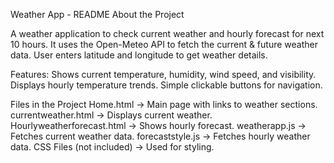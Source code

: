 Weather App - README
About the Project

A weather application to check current weather and hourly forecast for next 10 hours.
It uses the Open-Meteo API to fetch the current & future weather data.
User enters latitude and longitude to get weather details.

Features:
Shows current temperature, humidity, wind speed, and visibility.
Displays hourly temperature trends.
Simple clickable buttons for navigation.

Files in the Project
Home.html → Main page with links to weather sections.
currentweather.html → Displays current weather.
Hourlyweatherforecast.html → Shows hourly forecast.
weatherapp.js → Fetches current weather data.
forecaststyle.js → Fetches hourly weather data.
CSS Files (not included) → Used for styling.